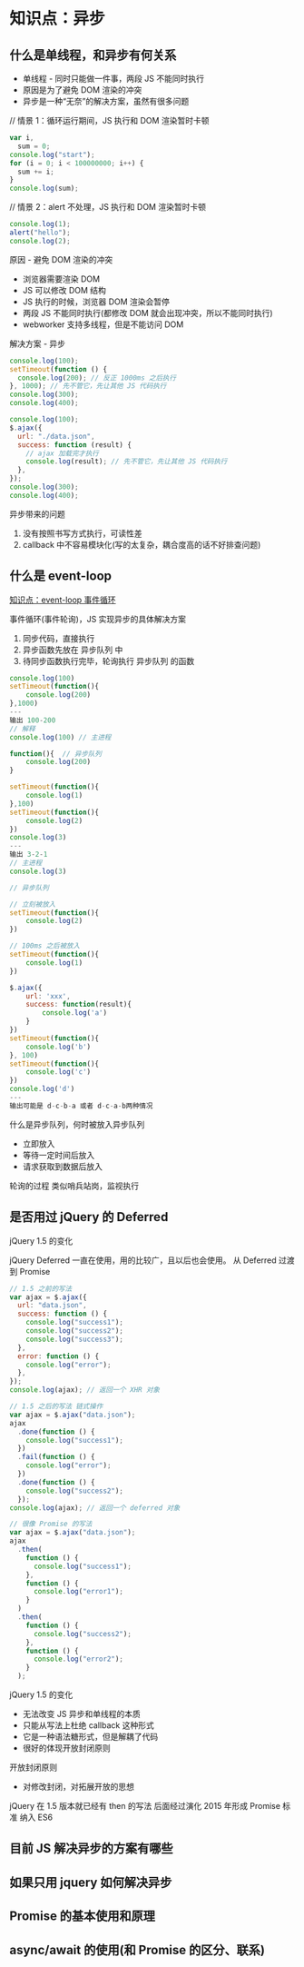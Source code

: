 # 知识点：异步

## 什么是单线程，和异步有何关系

- 单线程 - 同时只能做一件事，两段 JS 不能同时执行
- 原因是为了避免 DOM 渲染的冲突
- 异步是一种“无奈”的解决方案，虽然有很多问题

// 情景 1：循环运行期间，JS 执行和 DOM 渲染暂时卡顿

```js
var i,
  sum = 0;
console.log("start");
for (i = 0; i < 100000000; i++) {
  sum += i;
}
console.log(sum);
```

// 情景 2：alert 不处理，JS 执行和 DOM 渲染暂时卡顿

```js
console.log(1);
alert("hello");
console.log(2);
```

原因 - 避免 DOM 渲染的冲突

- 浏览器需要渲染 DOM
- JS 可以修改 DOM 结构
- JS 执行的时候，浏览器 DOM 渲染会暂停
- 两段 JS 不能同时执行(都修改 DOM 就会出现冲突，所以不能同时执行)
- webworker 支持多线程，但是不能访问 DOM

解决方案 - 异步

```js
console.log(100);
setTimeout(function () {
  console.log(200); // 反正 1000ms 之后执行
}, 1000); // 先不管它，先让其他 JS 代码执行
console.log(300);
console.log(400);
```

```js
console.log(100);
$.ajax({
  url: "./data.json",
  success: function (result) {
    // ajax 加载完才执行
    console.log(result); // 先不管它，先让其他 JS 代码执行
  },
});
console.log(300);
console.log(400);
```

异步带来的问题

1. 没有按照书写方式执行，可读性差
2. callback 中不容易模块化(写的太复杂，耦合度高的话不好排查问题)

## 什么是 event-loop

[知识点：event-loop 事件循环](<知识点：event-loop(事件循环)机制.md>)

事件循环(事件轮询)，JS 实现异步的具体解决方案

1. 同步代码，直接执行
2. 异步函数先放在 异步队列 中
3. 待同步函数执行完毕，轮询执行 异步队列 的函数

```js
console.log(100)
setTimeout(function(){
    console.log(200)
},1000)
---
输出 100-200
// 解释
console.log(100) // 主进程

function(){  // 异步队列
    console.log(200)
}
```

```js
setTimeout(function(){
    console.log(1)
},100)
setTimeout(function(){
    console.log(2)
})
console.log(3)
---
输出 3-2-1
// 主进程
console.log(3)

// 异步队列

// 立刻被放入
setTimeout(function(){
    console.log(2)
})

// 100ms 之后被放入
setTimeout(function(){
    console.log(1)
})
```

```js
$.ajax({
    url: 'xxx',
    success: function(result){
        console.log('a')
    }
})
setTimeout(function(){
    console.log('b')
}, 100)
setTimeout(function(){
    console.log('c')
})
console.log('d')
---
输出可能是 d-c-b-a 或者 d-c-a-b两种情况
```

什么是异步队列，何时被放入异步队列

- 立即放入
- 等待一定时间后放入
- 请求获取到数据后放入

轮询的过程
类似哨兵站岗，监视执行

## 是否用过 jQuery 的 Deferred

jQuery 1.5 的变化

jQuery Deferred 一直在使用，用的比较广，且以后也会使用。
从 Deferred 过渡到 Promise

```js
// 1.5 之前的写法
var ajax = $.ajax({
  url: "data.json",
  success: function () {
    console.log("success1");
    console.log("success2");
    console.log("success3");
  },
  error: function () {
    console.log("error");
  },
});
console.log(ajax); // 返回一个 XHR 对象

// 1.5 之后的写法 链式操作
var ajax = $.ajax("data.json");
ajax
  .done(function () {
    console.log("success1");
  })
  .fail(function () {
    console.log("error");
  })
  .done(function () {
    console.log("success2");
  });
console.log(ajax); // 返回一个 deferred 对象
```

```js
// 很像 Promise 的写法
var ajax = $.ajax("data.json");
ajax
  .then(
    function () {
      console.log("success1");
    },
    function () {
      console.log("error1");
    }
  )
  .then(
    function () {
      console.log("success2");
    },
    function () {
      console.log("error2");
    }
  );
```

jQuery 1.5 的变化

- 无法改变 JS 异步和单线程的本质
- 只能从写法上杜绝 callback 这种形式
- 它是一种语法糖形式，但是解耦了代码
- 很好的体现开放封闭原则

开放封闭原则

- 对修改封闭，对拓展开放的思想

jQuery 在 1.5 版本就已经有 then 的写法
后面经过演化 2015 年形成 Promise 标准 纳入 ES6

## 目前 JS 解决异步的方案有哪些

## 如果只用 jquery 如何解决异步

## Promise 的基本使用和原理

## async/await 的使用(和 Promise 的区分、联系)
